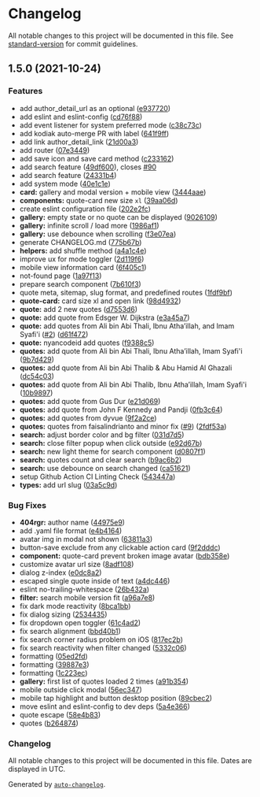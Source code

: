 # Changelog

All notable changes to this project will be documented in this file. See [standard-version](https://github.com/conventional-changelog/standard-version) for commit guidelines.

## 1.5.0 (2021-10-24)


### Features

* add author_detail_url as an optional ([e937720](https://github.com/nyancodeid/quotes/commit/e9377201713aa615cf30b7d3f23ecce5cd9a3530))
* add eslint and eslint-config ([cd76f88](https://github.com/nyancodeid/quotes/commit/cd76f8887ae34702633584a2375f5e856e42d7f7))
* add event listener for system preferred mode ([c38c73c](https://github.com/nyancodeid/quotes/commit/c38c73c7e6b256956f1f2f5cedb2d5d71e0101e0))
* add kodiak auto-merge PR with label ([641f9ff](https://github.com/nyancodeid/quotes/commit/641f9fff88d39a43df696ce4b5b125f44e1636ec))
* add link author_detail_link ([21d00a3](https://github.com/nyancodeid/quotes/commit/21d00a39a7c04ccbfa24b66ae3f7ca7f54b74231))
* add router ([07e3449](https://github.com/nyancodeid/quotes/commit/07e34490e23fe75742428c38ba55849e9271dd76))
* add save icon and save card method ([c233162](https://github.com/nyancodeid/quotes/commit/c233162ef01403229608a50e4b27bbc8dee07685))
* add search feature ([49df600](https://github.com/nyancodeid/quotes/commit/49df6003e5d57c064d872237ee294d1ab21700ec)), closes [#90](https://github.com/nyancodeid/quotes/issues/90)
* add search feature ([24331b4](https://github.com/nyancodeid/quotes/commit/24331b43a0a1bea3ab36f429ab701dd2399f3173))
* add system mode ([40e1c1e](https://github.com/nyancodeid/quotes/commit/40e1c1e56b4007b340f65bd9f4e106f74c8133c8))
* **card:** gallery and modal version + mobile view ([3444aae](https://github.com/nyancodeid/quotes/commit/3444aaefdac14a7eec686f7cab3ef50099d23720))
* **components:** quote-card new size `xl` ([39aa06d](https://github.com/nyancodeid/quotes/commit/39aa06d6684c2af7571798d5449f2adb54e39723))
* create eslint configuration file ([202e2fc](https://github.com/nyancodeid/quotes/commit/202e2fc447e17cc427014bf9a2b768a9c8fa5101))
* **gallery:** empty state or no quote can be displayed ([9026109](https://github.com/nyancodeid/quotes/commit/902610972acf2be628d5177a596042de62b1db74))
* **gallery:** infinite scroll / load more ([1986af1](https://github.com/nyancodeid/quotes/commit/1986af19e12d863478c2cabf3dad2beb8a24d9b5))
* **gallery:** use debounce when scrolling ([f3e07ea](https://github.com/nyancodeid/quotes/commit/f3e07eae76ed6804b9804eed57a3429db1095f03))
* generate CHANGELOG.md ([775b67b](https://github.com/nyancodeid/quotes/commit/775b67b175b0330e1158a854358d2e1f69ab5efd))
* **helpers:** add shuffle method ([a4a1c4e](https://github.com/nyancodeid/quotes/commit/a4a1c4e2c2334aa266397905abafe655d0dc67ef))
* improve ux for mode toggler ([2d119f6](https://github.com/nyancodeid/quotes/commit/2d119f6305e2915511ffa3e4cec10c2cc758a2b5))
* mobile view information card ([6f405c1](https://github.com/nyancodeid/quotes/commit/6f405c1ebdf15905cc6fc69d3eb6c228104664a3))
* not-found page ([1a97f13](https://github.com/nyancodeid/quotes/commit/1a97f13d48c6b6cbafcb7dce50e721a3d3a203f0))
* prepare search component ([7b610f3](https://github.com/nyancodeid/quotes/commit/7b610f39dfb090e8dbb666b9f796316d5afd109a))
* quote meta, sitemap, slug format, and predefined routes ([1fdf9bf](https://github.com/nyancodeid/quotes/commit/1fdf9bf2b0f8dc7b5b338552bd519acd452e45e8))
* **quote-card:** card size xl and open link ([98d4932](https://github.com/nyancodeid/quotes/commit/98d49326e289388c93249b21dfc4cc488d76ac3b))
* **quote:** add 2 new quotes ([d7553d6](https://github.com/nyancodeid/quotes/commit/d7553d615810edadc4bcfcc797a2d8969505ad2c))
* **quote:** add quote from Edsger W. Dijkstra ([e3a45a7](https://github.com/nyancodeid/quotes/commit/e3a45a717d080afc7c7f4c4fc72304e526605c45))
* **quote:** add quotes from Ali bin Abi Thali, Ibnu Atha’illah, and Imam Syafi'i ([#2](https://github.com/nyancodeid/quotes/issues/2)) ([d61f472](https://github.com/nyancodeid/quotes/commit/d61f4724062e3470b920f762185d7538ac9c1e3e))
* **quote:** nyancodeid add quotes ([f9388c5](https://github.com/nyancodeid/quotes/commit/f9388c55a524e97ada1548ca715d6868f1bd0680))
* **quotes:** add quote from Ali bin Abi Thali, Ibnu Atha’illah, Imam Syafi'i ([9b7d429](https://github.com/nyancodeid/quotes/commit/9b7d4293f8156ea4f144b52a8dd99a2ac5336c2f))
* **quotes:** add quote from Ali bin Abi Thalib & Abu Hamid Al Ghazali ([dc54c03](https://github.com/nyancodeid/quotes/commit/dc54c03c713d9143941a11b5930dc314419e52ac))
* **quotes:** add quote from Ali bin Abi Thalib, Ibnu Atha’illah, Imam Syafi'i ([10b9897](https://github.com/nyancodeid/quotes/commit/10b989728d46317900b4c5cce790c2e5aca03b3d))
* **quotes:** add quote from Gus Dur ([e21d069](https://github.com/nyancodeid/quotes/commit/e21d069d39972a654db222fbdd59e62c5cd0edac))
* **quotes:** add quote from John F Kennedy and Pandji ([0fb3c64](https://github.com/nyancodeid/quotes/commit/0fb3c6479299af374d32fd3b067a73655799744a))
* **quotes:** add quotes from dyvue ([9f2a2ce](https://github.com/nyancodeid/quotes/commit/9f2a2cea450e5124439ca2f8f59f7d132fdff7de))
* **quotes:** quotes from faisalindrianto and minor fix ([#9](https://github.com/nyancodeid/quotes/issues/9)) ([2fdf53a](https://github.com/nyancodeid/quotes/commit/2fdf53a860169c96bb4ba914d20ad61732cc1a75))
* **search:** adjust border color and bg filter ([031d7d5](https://github.com/nyancodeid/quotes/commit/031d7d5cc11b2137a5a92909d62e1d1408a61acd))
* **search:** close filter popup when click outside ([e92d67b](https://github.com/nyancodeid/quotes/commit/e92d67b021bc336bf5c61f9cbfcf97f87db8ec76))
* **search:** new light theme for search component ([d0807f1](https://github.com/nyancodeid/quotes/commit/d0807f1e551e0cca89b684d70f11791e1de8391f))
* **search:** quotes count and clear search ([b9ac6b2](https://github.com/nyancodeid/quotes/commit/b9ac6b23693e50dbe5ab493f06bf35e926016af0))
* **search:** use debounce on search changed ([ca51621](https://github.com/nyancodeid/quotes/commit/ca516212c2957379badd1972f86a17714cd722ca))
* setup Github Action CI Linting Check ([543447a](https://github.com/nyancodeid/quotes/commit/543447a9b1f842bb17590425a9e02f54486940f7))
* **types:** add url slug ([03a5c9d](https://github.com/nyancodeid/quotes/commit/03a5c9dc1e84e39b04a84760bf3dd62070874b70))


### Bug Fixes

* **404rgr:** author name ([44975e9](https://github.com/nyancodeid/quotes/commit/44975e94ffe84265e0b9881536b8306d53942e58))
* add .yaml file format ([e4b4164](https://github.com/nyancodeid/quotes/commit/e4b4164f8fb5bcdbd677d6e230b72345bcf21677))
* avatar img in modal not shown ([63811a3](https://github.com/nyancodeid/quotes/commit/63811a3e5e4e3cb13c6353195f5bf9c2481e892a))
* button-save exclude from any clickable action card ([9f2dddc](https://github.com/nyancodeid/quotes/commit/9f2dddc290554efd49667525f0f378d39d989c20))
* **component:** quote-card prevent broken image avatar ([bdb358e](https://github.com/nyancodeid/quotes/commit/bdb358ebb9e88c77ec0d8025eddbe008ac377519))
* customize avatar url size ([8adf108](https://github.com/nyancodeid/quotes/commit/8adf108fefaa3db88e5e4ca77f0373f0af452316))
* dialog z-index ([e0dc8a2](https://github.com/nyancodeid/quotes/commit/e0dc8a2de2cdb80c298b186c9e2a62c1bd63736a))
* escaped single quote inside of text ([a4dc446](https://github.com/nyancodeid/quotes/commit/a4dc446f401f6dce230360c9a505b6c57d1d0500))
* eslint no-trailing-whitespace ([26b432a](https://github.com/nyancodeid/quotes/commit/26b432a8f1a77c6b786001abad0cea5f2975b7c0))
* **filter:** search mobile version fit ([a96a7e8](https://github.com/nyancodeid/quotes/commit/a96a7e819e90b3cf0a25f85467330055493e1e96))
* fix dark mode reactivity ([8bca1bb](https://github.com/nyancodeid/quotes/commit/8bca1bb7dd569c2a028e7314da26147b955d1f34))
* fix dialog sizing ([2534435](https://github.com/nyancodeid/quotes/commit/25344354449b44129f443613173eafa491591fa3))
* fix dropdown open toggler ([61c4ad2](https://github.com/nyancodeid/quotes/commit/61c4ad2f192799ad6fa66d64649dc693087ef958))
* fix search alignment ([bbd40b1](https://github.com/nyancodeid/quotes/commit/bbd40b1e31bba185e8c3e0b0ad62471ab08536cd))
* fix search corner radius problem on iOS ([817ec2b](https://github.com/nyancodeid/quotes/commit/817ec2bf1f4c77006978b6ed8ba466bc6a3c1240))
* fix search reactivity when filter changed ([5332c06](https://github.com/nyancodeid/quotes/commit/5332c0605888b691ceacf3578d076772f4e6c3cf))
* formatting ([05ed2fd](https://github.com/nyancodeid/quotes/commit/05ed2fd666f3fddd2485a857650dbcc481786c38))
* formatting ([39887e3](https://github.com/nyancodeid/quotes/commit/39887e3958080439bcb365bb75cab9ad166992f6))
* formatting ([1c223ec](https://github.com/nyancodeid/quotes/commit/1c223ec46f81050287aa2e010e5c563d9df07bf9))
* **gallery:** first list of quotes loaded 2 times ([a91b354](https://github.com/nyancodeid/quotes/commit/a91b3542d5ee93f6fcd5fd400e21bf09daa04adf))
* mobile outside click modal ([56ec347](https://github.com/nyancodeid/quotes/commit/56ec34718306f5577d71130e50719b6a6ac7bd0a))
* mobile tap highlight and button desktop position ([89cbec2](https://github.com/nyancodeid/quotes/commit/89cbec20b9fd0acc22de1b435d41508e00732caf))
* move eslint and eslint-config to dev deps ([5a4e366](https://github.com/nyancodeid/quotes/commit/5a4e366b26e98203b760ce91eeea049eb3754040))
* quote escape ([58e4b83](https://github.com/nyancodeid/quotes/commit/58e4b8343799368518e73deb846d74052effe0c1))
* quotes ([b264874](https://github.com/nyancodeid/quotes/commit/b264874089991b6d5372cff51a4372bd49d2c65e))

### Changelog

All notable changes to this project will be documented in this file. Dates are displayed in UTC.

Generated by [`auto-changelog`](https://github.com/CookPete/auto-changelog).
